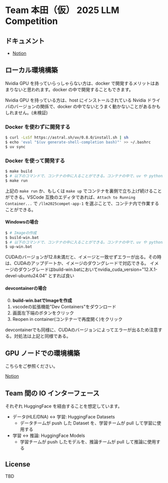 # Team 本田（仮） 2025 LLM Competition

## ドキュメント

- [Notion](https://www.notion.so/Team-22a9dd6b4cc28015850dc9a4d2314393)

## ローカル環境構築

Nvidia GPU を持っていらっしゃらない方は、docker で開発するメリットはあまりないと思われます。docker の中で開発することもできます。

Nvidia GPU を持っている方は、host にインストールされている Nvidia ドライバのバージョンの関係で、docker の中でないとうまく動かないことがあるかもしれません。(未検証)

### Docker を使わずに開発する

```bash
$ curl -LsSf https://astral.sh/uv/0.8.0/install.sh | sh
$ echo 'eval "$(uv generate-shell-completion bash)"' >> ~/.bashrc
$ uv sync
```

### Docker を使って開発する

```bash
$ make build
$ # 以下のコマンドで、コンテナの中に入ることができる。コンテナの中で、uv や python3 等のコマンドを実行することができる。
$ make run
```

上記の `make run` か、もしくは `make up` でコンテナを裏側で立ち上げ続けることができる。VSCode 互換のエディタであれば、`Attach to Running Container...` で `/llm2025compet-app-1` を選ぶことで、コンテナ内で作業することができる。

#### Windowsの場合
```bash
$ # Imageの作成
$ build-win.bat
$ # 以下のコマンドで、コンテナの中に入ることができる。コンテナの中で、uv や python3 等のコマンドを実行することができる。
$ up-win.bat
```
CUDAのバージョンが12.8未満だと、イメージと一致せずエラーが出る。その時は、CUDAのアップデートか、イメージのダウングレードで対応できる。
イメージのダウングレードはbuild-win.batにおいてnvidia_cuda_version="12.X.1-devel-ubuntu24.04"
とすれば良い

#### devcontainerの場合
0. **build-win.batでImageを作成**
1. vscodeの拡張機能"Dev Containers"をダウンロード
2. 画面左下端のボタンをクリック
3. Reopen in container(コンテナーで再度開く)をクリック

devcontainerでも同様に、CUDAのバージョンによってエラーが出るため注意する。対処法は上記と同様である。

## GPU ノードでの環境構築

こちらをご参照ください。

[Notion](https://www.notion.so/2379dd6b4cc2803aac5eddbf87c7a436)

## Team 間の IO インターフェース

それぞれ HuggingFace を経由することを想定しています。

- データ(HLE/DNA) <-> 学習: HuggingFace Datasets
  - データチームが push した Dataset を、学習チームが pull して学習に使用する
- 学習 <-> 推論: HuggingFace Models
  - 学習チームが push したモデルを、推論チームが pull して推論に使用する

## License

TBD
